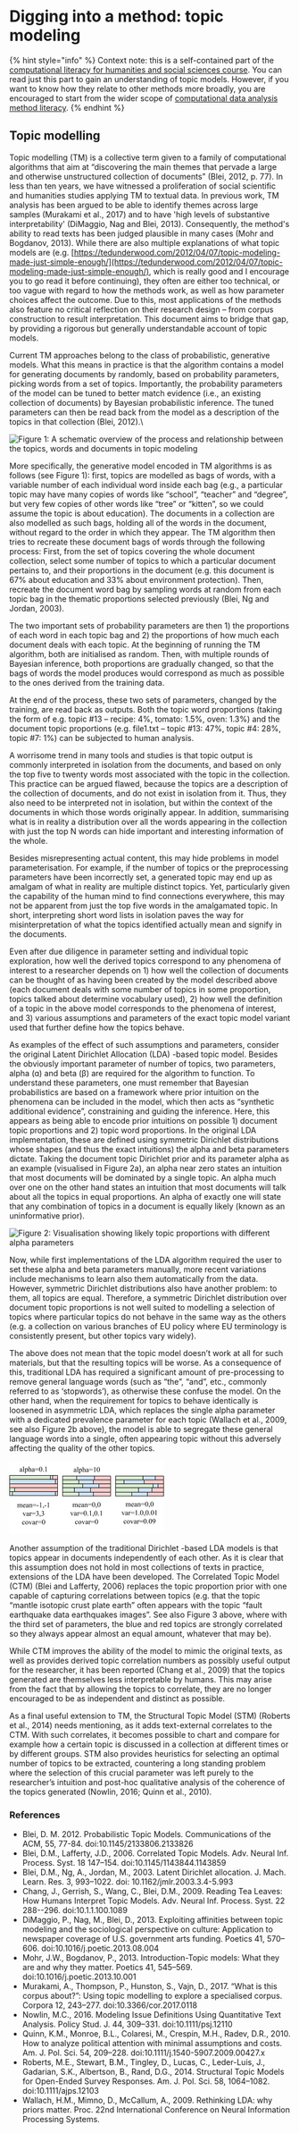 # Digging into a method: topic modeling

{% hint style="info" %}
Context note: this is a self-contained part of the [computational literacy for humanities and social sciences course](../). You can read just this part to gain an understanding of topic models. However, if you want to know how they relate to other methods more broadly, you are encouraged to start from the wider scope of [computational data analysis method literacy](./).
{% endhint %}

## Topic modelling

Topic modelling (TM) is a collective term given to a family of computational algorithms that aim at “discovering the main themes that pervade a large and otherwise unstructured collection of documents” (Blei, 2012, p. 77). In less than ten years, we have witnessed a proliferation of social scientific and humanities studies applying TM to textual data.  In previous work, TM analysis has been argued to be able to identify themes across large samples (Murakami et al., 2017) and to have 'high levels of substantive interpretability' (DiMaggio, Nag and Blei, 2013). Consequently, the method's ability to read texts has been judged plausible in many cases (Mohr and Bogdanov, 2013). While there are also multiple explanations of what topic models are (e.g. [https://tedunderwood.com/2012/04/07/topic-modeling-made-just-simple-enough/](https://tedunderwood.com/2012/04/07/topic-modeling-made-just-simple-enough/), which is really good and I encourage you to go read it before continuing), they often are either too technical, or too vague with regard to how the methods work, as well as how parameter choices affect the outcome. Due to this, most applications of the methods also feature no critical reflection on their research design – from corpus construction to result interpretation. This document aims to bridge that gap, by providing a rigorous but generally understandable account of topic models.

Current TM approaches belong to the class of probabilistic, generative models. What this means in practice is that the algorithm contains a model for generating documents by randomly, based on probability parameters, picking words from a set of topics. Importantly, the probability parameters of the model can be tuned to better match evidence (i.e., an existing collection of documents) by Bayesian probabilistic inference. The tuned parameters can then be read back from the model as a description of the topics in that collection (Blei, 2012).\


![Figure 1: A schematic overview of the process and relationship between the topics, words and documents in topic modeling](https://docs.google.com/drawings/d/s2DcOJXzpasQdIJq6hif5UA/image?w=488\&h=344\&rev=1097\&ac=1\&parent=1p6ydozhuHo1NNviBC7eskh1s\_1E\_cYJInRwbGD2Opwk)

More specifically, the generative model encoded in TM algorithms is as follows (see Figure 1): first, topics are modelled as bags of words, with a variable number of each individual word inside each bag (e.g., a particular topic may have many copies of words like “school”, “teacher” and “degree”, but very few copies of other words like “tree” or “kitten”, so we could assume the topic is about education). The documents in a collection are also modelled as such bags, holding all of the words in the document, without regard to the order in which they appear. The TM algorithm then tries to recreate these document bags of words through the following process: First, from the set of topics covering the whole document collection, select some number of topics to which a particular document pertains to, and their proportions in the document (e.g. this document is 67% about education and 33% about environment protection). Then, recreate the document word bag by sampling words at random from each topic bag in the thematic proportions selected previously (Blei, Ng and Jordan, 2003).

The two important sets of probability parameters are then 1) the proportions of each word in each topic bag and 2) the proportions of how much each document deals with each topic. At the beginning of running the TM algorithm, both are initialised as random. Then, with multiple rounds of Bayesian inference, both proportions are gradually changed, so that the bags of words the model produces would correspond as much as possible to the ones derived from the training data.

At the end of the process, these two sets of parameters, changed by the training, are read back as outputs. Both the topic word proportions (taking the form of e.g. topic #13 – recipe: 4%, tomato: 1.5%, oven: 1.3%) and the document topic proportions (e.g. file1.txt – topic #13: 47%, topic #4: 28%, topic #7: 1%) can be subjected to human analysis.

A worrisome trend in many tools and studies is that topic output is commonly interpreted in isolation from the documents, and based on only the top five to twenty words most associated with the topic in the collection. This practice can be argued flawed, because the topics are a description of the collection of documents, and do not exist in isolation from it. Thus, they also need to be interpreted not in isolation, but within the context of the documents in which those words originally appear. In addition, summarising what is in reality a distribution over all the words appearing in the collection with just the top N words can hide important and interesting information of the whole.

Besides misrepresenting actual content, this may hide problems in model parameterisation. For example, if the number of topics or the preprocessing parameters have been incorrectly set, a generated topic may end up as amalgam of what in reality are multiple distinct topics. Yet, particularly given the capability of the human mind to find connections everywhere, this may not be apparent from just the top five words in the amalgamated topic. In short, interpreting short word lists in isolation paves the way for misinterpretation of what the topics identified actually mean and signify in the documents.

Even after due diligence in parameter setting and individual topic exploration, how well the derived topics correspond to any phenomena of interest to a researcher depends on 1) how well the collection of documents can be thought of as having been created by the model described above (each document deals with some number of topics in some proportion, topics talked about determine vocabulary used), 2) how well the definition of a topic in the above model corresponds to the phenomena of interest, and 3) various assumptions and parameters of the exact topic model variant used that further define how the topics behave.

As examples of the effect of such assumptions and parameters, consider the original Latent Dirichlet Allocation (LDA) -based topic model. Besides the obviously important parameter of number of topics, two parameters, alpha (ɑ) and beta (β) are required for the algorithm to function. To understand these parameters, one must remember that Bayesian probabilistics are based on a framework where prior intuition on the phenomena can be included in the model, which then acts as “synthetic additional evidence”, constraining and guiding the inference. Here, this appears as being able to encode prior intuitions on possible 1) document topic proportions and 2) topic word proportions. In the original LDA implementation, these are defined using symmetric Dirichlet distributions whose shapes (and thus the exact intuitions) the alpha and beta parameters dictate. Taking the document topic Dirichlet prior and its parameter alpha as an example (visualised in Figure 2a), an alpha near zero states an intuition that most documents will be dominated by a single topic. An alpha much over one on the other hand states an intuition that most documents will talk about all the topics in equal proportions. An alpha of exactly one will state that any combination of topics in a document is equally likely (known as an uninformative prior).

![Figure 2: Visualisation showing likely topic proportions with different alpha parameters](https://docs.google.com/drawings/d/smE6I8g1mYJD8kveF\_MccoQ/image?w=346\&h=79\&rev=214\&ac=1\&parent=1p6ydozhuHo1NNviBC7eskh1s\_1E\_cYJInRwbGD2Opwk)

Now, while first implementations of the LDA algorithm required the user to set these alpha and beta parameters manually, more recent variations include mechanisms to learn also them automatically from the data. However, symmetric Dirichlet distributions also have another problem: to them, all topics are equal. Therefore, a symmetric Dirichlet distribution over document topic proportions is not well suited to modelling a selection of topics where particular topics do not behave in the same way as the others (e.g. a collection on various branches of EU policy where EU terminology is consistently present, but other topics vary widely).

The above does not mean that the topic model doesn’t work at all for such materials, but that the resulting topics will be worse. As a consequence of this, traditional LDA has required a significant amount of pre-processing to remove general language words (such as “the”, “and”, etc., commonly referred to as ‘stopwords’), as otherwise these confuse the model. On the other hand, when the requirement for topics to behave identically is loosened in asymmetric LDA, which replaces the single alpha parameter with a dedicated prevalence parameter for each topic (Wallach et al., 2009, see also Figure 2b above), the model is able to segregate these general language words into a single, often appearing topic without this adversely affecting the quality of the other topics.

![Figure 3: Visualisation showing likely topic proportions with different LDA and CTM parameters ](<../.gitbook/assets/ctm (2).png>)

Another assumption of the traditional Dirichlet -based LDA models is that topics appear in documents independently of each other. As it is clear that this assumption does not hold in most collections of texts in practice, extensions of the LDA have been developed. The Correlated Topic Model (CTM) (Blei and Lafferty, 2006) replaces the topic proportion prior with one capable of capturing correlations between topics (e.g. that the topic “mantle isotopic crust plate earth” often appears with the topic “fault earthquake data earthquakes images”. See also Figure 3 above, where with the third set of parameters, the blue and red topics are strongly correlated so they always appear almost an equal amount, whatever that may be).&#x20;

While CTM improves the ability of the model to mimic the original texts, as well as provides derived topic correlation numbers as possibly useful output for the researcher, it has been reported (Chang et al., 2009) that the topics generated are themselves less interpretable by humans. This may arise from the fact that by allowing the topics to correlate, they are no longer encouraged to be as independent and distinct as possible.

As a final useful extension to TM, the Structural Topic Model (STM) (Roberts et al., 2014) needs mentioning, as it adds text-external correlates to the CTM. With such correlates, it becomes possible to chart and compare for example how a certain topic is discussed in a collection at different times or by different groups. STM also provides heuristics for selecting an optimal number of topics to be extracted, countering a long standing problem where the selection of this crucial parameter was left purely to the researcher’s intuition and post-hoc qualitative analysis of the coherence of the topics generated (Nowlin, 2016; Quinn et al., 2010).

### References

* Blei, D. M. 2012. Probabilistic Topic Models. Communications of the ACM, 55, 77-84. doi:10.1145/2133806.2133826
* Blei, D.M., Lafferty, J.D., 2006. Correlated Topic Models. Adv. Neural Inf. Process. Syst. 18 147–154. doi:10.1145/1143844.1143859
* Blei, D.M., Ng, A., Jordan, M., 2003. Latent Dirichlet allocation. J. Mach. Learn. Res. 3, 993–1022. doi: 10.1162/jmlr.2003.3.4-5.993
* Chang, J., Gerrish, S., Wang, C., Blei, D.M., 2009. Reading Tea Leaves: How Humans Interpret Topic Models. Adv. Neural Inf. Process. Syst. 22 288--296. doi:10.1.1.100.1089
* DiMaggio, P., Nag, M., Blei, D., 2013. Exploiting affinities between topic modeling and the sociological perspective on culture: Application to newspaper coverage of U.S. government arts funding. Poetics 41, 570–606. doi:10.1016/j.poetic.2013.08.004
* Mohr, J.W., Bogdanov, P., 2013. Introduction-Topic models: What they are and why they matter. Poetics 41, 545–569. doi:10.1016/j.poetic.2013.10.001
* Murakami, A., Thompson, P., Hunston, S., Vajn, D., 2017. “What is this corpus about?”: Using topic modelling to explore a specialised corpus. Corpora 12, 243–277. doi:10.3366/cor.2017.0118
* Nowlin, M.C., 2016. Modeling Issue Definitions Using Quantitative Text Analysis. Policy Stud. J. 44, 309–331. doi:10.1111/psj.12110
* Quinn, K.M., Monroe, B.L., Colaresi, M., Crespin, M.H., Radev, D.R., 2010. How to analyze political attention with minimal assumptions and costs. Am. J. Pol. Sci. 54, 209–228. doi:10.1111/j.1540-5907.2009.00427.x
* Roberts, M.E., Stewart, B.M., Tingley, D., Lucas, C., Leder-Luis, J., Gadarian, S.K., Albertson, B., Rand, D.G., 2014. Structural Topic Models for Open-Ended Survey Responses. Am. J. Pol. Sci. 58, 1064–1082. doi:10.1111/ajps.12103
* Wallach, H.M., Mimno, D., McCallum, A., 2009. Rethinking LDA: why priors matter. Proc. 22nd International Conference on Neural Information Processing Systems.



